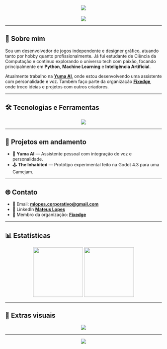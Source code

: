 <h1 align="center">
  <img src="https://capsule-render.vercel.app/api?type=waving&height=200&color=8000FF&text=MATEUS%20LOPES&textBg=false&fontColor=ffffff&fontSize=40&fontAlignY=30&desc=Software%20Developer&descAlignY=45&reversal=false&descSize=18" />
</h1>

<p align="center">
  <img src="https://readme-typing-svg.herokuapp.com?font=Fira+Code&weight=600&size=22&pause=1000&color=A259FF&center=true&vCenter=true&width=435&lines=Desenvolvedor+de+Jogos+%F0%9F%8E%AE;Designer+Gr%C3%A1fico+%F0%9F%96%8C%EF%B8%8F;Apaixonado+por+IA+e+ML+%F0%9F%96%A5" />
</p>

---

## 💜 Sobre mim

Sou um desenvolvedor de jogos independente e designer gráfico, atuando tanto por hobby quanto profissionalmente. Já fui estudante de Ciência da Computação e continuo explorando o universo tech com paixão, focando principalmente em **Python**, **Machine Learning** e **Inteligência Artificial**.

Atualmente trabalho na **[Yuma AI](https://github.com/Etamus/Yuma)**, onde estou desenvolvendo uma assistente com personalidade e voz. Também faço parte da organização [**Fixedge**](https://github.com/Fixedge), onde troco ideias e projetos com outros criadores.

---

## 🛠️ Tecnologias e Ferramentas

<div align="center">
  <img src="https://skillicons.dev/icons?i=python,cpp,js,vba,html,css,unity,unreal,godot,photoshop,blender,gcloud" />
</div>

---

## 🚀 Projetos em andamento

- 🧠 **Yuma AI** — Assistente pessoal com integração de voz e personalidade.
- 🕹️ **The Inhabited** — Protótipo experimental feito na Godot 4.3 para uma Gamejam.

---

## 🌐 Contato

- 📧 Email: **mlopes.corporativo@gmail.com**
- 🔗 LinkedIn [**Mateus Lopes**](https://www.linkedin.com/in/mateuslopesd)
- 🏢 Membro da organização: [**Fixedge**](https://github.com/Fixedge)

---

## 📊 Estatísticas

<div align="center">
  <img height="160em" src="https://github-readme-stats.vercel.app/api?username=Etamus&show_icons=true&theme=purple&hide_border=true&title_color=bf69ff&icon_color=bf69ff"/>
  <img height="160em" src="https://github-readme-stats.vercel.app/api/top-langs/?username=MateusLopes&layout=compact&theme=purple&hide_border=true&title_color=bf69ff"/>
</div>

---

## 🎨 Extras visuais


<p align="center">
  <img src="https://github-profile-trophy.vercel.app/?username=MateusLopes&theme=gruvbox&no-frame=true&column=7&title=Stars,Followers,Commit,Issues,PullRequest,Repositories,Commits" />
</p>

---

<p align="center">
  <img src="https://capsule-render.vercel.app/api?type=waving&color=8000FF&height=120&section=footer"/>
</p>
